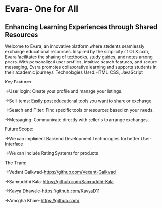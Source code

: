 # Evara- One for All

## Enhancing Learning Experiences through Shared Resources

Welcome to Evara, an innovative platform where students seamlessly exchange educational resources. Inspired by the simplicity of OLX.com, Evara facilitates the sharing of textbooks, study guides, and notes among peers. With personalized user profiles, intuitive search features, and secure messaging, Evara promotes collaborative learning and supports students in their academic journeys.
Technologies Used:HTML, CSS, JavaScript 

Key Features:

  ->User login: Create your profile and manage your listings.

  ->Sell Items: Easily post educational tools you want to share or exchange.

  ->Search and Filter: Find specific tools or resources based on your needs.

  ->Messaging: Communicate directly with seller's to arrange exchanges.

Future Scope:

 ->We can impliment Backend Development Technologies for better User-Interface
 
 ->We can include Rating Systems for products

 The Team:

 ->Vedant Gaikwad-https://github.com/Vedant-Gaikwad

 ->Samruddhi Kala-https://github.com/Samruddhi-Kala

 ->Kavya Dhawale-https://github.com/KavyaD11

 ->Amogha Khare-https://github.com/
